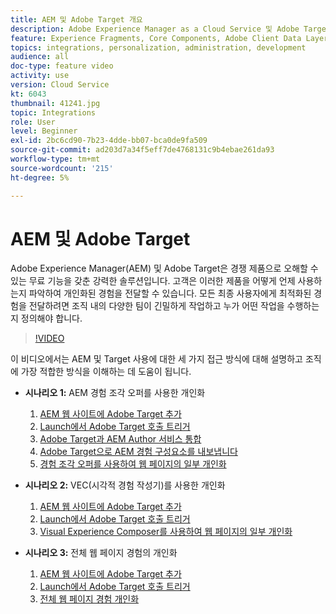 ```yaml
---
title: AEM 및 Adobe Target 개요
description: Adobe Experience Manager as a Cloud Service 및 Adobe Target을 사용하여 개인화된 경험을 만들고 전달하는 방법을 알아봅니다.
feature: Experience Fragments, Core Components, Adobe Client Data Layer
topics: integrations, personalization, administration, development
audience: all
doc-type: feature video
activity: use
version: Cloud Service
kt: 6043
thumbnail: 41241.jpg
topic: Integrations
role: User
level: Beginner
exl-id: 2bc6cd90-7b23-4dde-bb07-bca0de9fa509
source-git-commit: ad203d7a34f5eff7de4768131c9b4ebae261da93
workflow-type: tm+mt
source-wordcount: '215'
ht-degree: 5%

---
```


# AEM 및 Adobe Target

Adobe Experience Manager(AEM) 및 Adobe Target은 경쟁 제품으로 오해할 수 있는 무료 기능을 갖춘 강력한 솔루션입니다. 고객은 이러한 제품을 어떻게 언제 사용하는지 파악하여 개인화된 경험을 전달할 수 있습니다. 모든 최종 사용자에게 최적화된 경험을 전달하려면 조직 내의 다양한 팀이 긴밀하게 작업하고 누가 어떤 작업을 수행하는지 정의해야 합니다.

>[!VIDEO](https://video.tv.adobe.com/v/41241?quality=12&learn=on)

이 비디오에서는 AEM 및 Target 사용에 대한 세 가지 접근 방식에 대해 설명하고 조직에 가장 적합한 방식을 이해하는 데 도움이 됩니다.

* __시나리오 1:__ AEM 경험 조각 오퍼를 사용한 개인화

   1. [AEM 웹 사이트에 Adobe Target 추가](./add-target-launch-extension.md)
   1. [Launch에서 Adobe Target 호출 트리거](./load-and-fire-target.md)
   1. [Adobe Target과 AEM Author 서비스 통합](./setup-aem-target-cloud-service.md)
   1. [Adobe Target으로 AEM 경험 구성요소를 내보냅니다](./export-experience-fragment-target.md)
   1. [경험 조각 오퍼를 사용하여 웹 페이지의 일부 개인화](./create-target-activity.md)

* __시나리오 2:__ VEC(시각적 경험 작성기)를 사용한 개인화

   1. [AEM 웹 사이트에 Adobe Target 추가](./add-target-launch-extension.md)
   1. [Launch에서 Adobe Target 호출 트리거](./load-and-fire-target.md)
   1. [Visual Experience Composer를 사용하여 웹 페이지의 일부 개인화](./personalization-using-vec.md)

* __시나리오 3:__ 전체 웹 페이지 경험의 개인화

   1. [AEM 웹 사이트에 Adobe Target 추가](./add-target-launch-extension.md)
   1. [Launch에서 Adobe Target 호출 트리거](./load-and-fire-target.md)
   1. [전체 웹 페이지 경험 개인화](./personalization-web-page.md)
